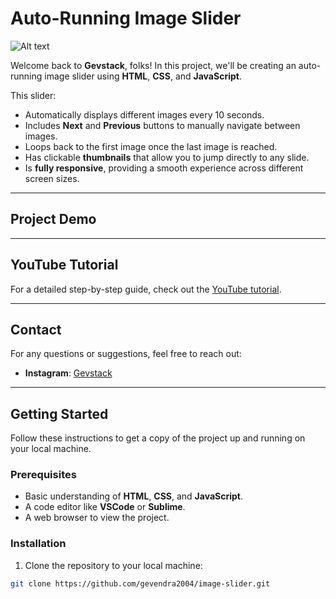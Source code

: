 # Auto-Running Image Slider

![Alt text](./assets)

Welcome back to **Gevstack**, folks! In this project, we'll be creating an auto-running image slider using **HTML**, **CSS**, and **JavaScript**.

This slider:
- Automatically displays different images every 10 seconds.
- Includes **Next** and **Previous** buttons to manually navigate between images.
- Loops back to the first image once the last image is reached.
- Has clickable **thumbnails** that allow you to jump directly to any slide.
- Is **fully responsive**, providing a smooth experience across different screen sizes.

---

## Project Demo


---

## YouTube Tutorial

For a detailed step-by-step guide, check out the [YouTube tutorial](https://youtu.be/CBP3bBLvmCc).

---

## Contact

For any questions or suggestions, feel free to reach out:

- **Instagram**: [Gevstack](https://www.instagram.com/gevstack)

---

## Getting Started

Follow these instructions to get a copy of the project up and running on your local machine.

### Prerequisites

- Basic understanding of **HTML**, **CSS**, and **JavaScript**.
- A code editor like **VSCode** or **Sublime**.
- A web browser to view the project.

### Installation

1. Clone the repository to your local machine:

```bash
git clone https://github.com/gevendra2004/image-slider.git
